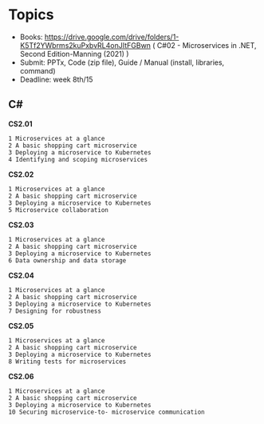 

# Topics

- Books: https://drive.google.com/drive/folders/1-K5Tf2YWbrms2kuPxbvRL4onJItFGBwn   ( C#02 - Microservices in .NET, Second Edition-Manning (2021) )
- Submit:  PPTx, Code (zip file), Guide / Manual (install, libraries, command)
- Deadline: week 8th/15
  
## C#

**CS2.01**    
```
1 Microservices at a glance
2 A basic shopping cart microservice
3 Deploying a microservice to Kubernetes
4 Identifying and scoping microservices
```

**CS2.02**  
```
1 Microservices at a glance
2 A basic shopping cart microservice
3 Deploying a microservice to Kubernetes
5 Microservice collaboration
```

**CS2.03**  
```
1 Microservices at a glance
2 A basic shopping cart microservice
3 Deploying a microservice to Kubernetes
6 Data ownership and data storage
```

**CS2.04**  
```
1 Microservices at a glance
2 A basic shopping cart microservice
3 Deploying a microservice to Kubernetes
7 Designing for robustness
```

**CS2.05**  
```
1 Microservices at a glance
2 A basic shopping cart microservice
3 Deploying a microservice to Kubernetes
8 Writing tests for microservices
```

**CS2.06**  
```
1 Microservices at a glance
2 A basic shopping cart microservice
3 Deploying a microservice to Kubernetes
10 Securing microservice-to- microservice communication
```


